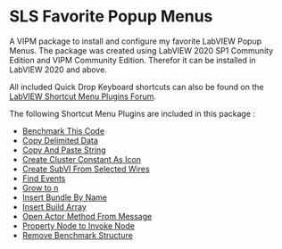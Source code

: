 # SLS Favorite Popup Menus
A VIPM package to install and configure my favorite LabVIEW Popup Menus.
The package was created using LabVIEW 2020 SP1 Community Edition and VIPM Community Edition.
Therefor it can be installed in LabVIEW 2020 and above.

All included Quick Drop Keyboard shortcuts can also be found on the [LabVIEW Shortcut Menu Plugins Forum](http://bit.ly/lvshortcutmenuplugins).

The following Shortcut Menu Plugins are included in this package :

* [Benchmark This Code](https://forums.ni.com/t5/LabVIEW-Shortcut-Menu-Plug-Ins/benchmark-this-code-llb-and-remove-benchmark-structure-llb/ta-p/3524848)
* [Copy Delimited Data](https://forums.ni.com/t5/LabVIEW-Shortcut-Menu-Plug-Ins/Copy-Delimited-Data-llb/ta-p/3538576)
* [Copy And Paste String](https://forums.ni.com/t5/LabVIEW-Shortcut-Menu-Plug-Ins/CopyAndPasteString-llb-copy-fp-controls-as-json-strings/ta-p/3525247)
* [Create Cluster Constant As Icon](https://forums.ni.com/t5/LabVIEW-Shortcut-Menu-Plug-Ins/Create-Cluster-Constant-as-Icon-llb/ta-p/3537278)
* [Create SubVI From Selected Wires](https://forums.ni.com/t5/LabVIEW-Shortcut-Menu-Plug-Ins/Create-SubVI-from-Selected-Wires-llb/ta-p/3518060)
* [Find Events](https://forums.ni.com/t5/LabVIEW-Shortcut-Menu-Plug-Ins/Find-Events-llb-for-ctrl-ind-FPTerm-local-var-ctrl-ref/ta-p/3518130)
* [Grow to n](https://forums.ni.com/t5/LabVIEW-Shortcut-Menu-Plug-Ins/Grow-to-n-llb/ta-p/3523765)
* [Insert Bundle By Name](https://forums.ni.com/t5/LabVIEW-Shortcut-Menu-Plug-Ins/Insert-Bundle-By-Name/ta-p/3538254)
* [Insert Build Array](https://forums.ni.com/t5/LabVIEW-Shortcut-Menu-Plug-Ins/Insert-Build-Array-llb-for-broken-wires/ta-p/3517833)
* [Open Actor Method From Message](https://github.com/TomsLabVIEWAdventure/Open-Actor-Method-From-Message)
* [Property Node to Invoke Node](https://forums.ni.com/t5/LabVIEW-Shortcut-Menu-Plug-Ins/Property-Node-to-Invoke-Node-llb/ta-p/3528563)
* [Remove Benchmark Structure](https://forums.ni.com/t5/LabVIEW-Shortcut-Menu-Plug-Ins/benchmark-this-code-llb-and-remove-benchmark-structure-llb/ta-p/3524848)


